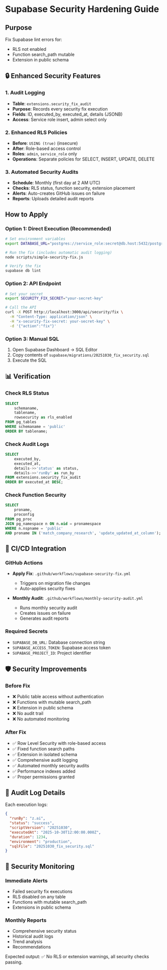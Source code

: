 # Supabase Security Hardening Guide

## Purpose
Fix Supabase lint errors for:
- RLS not enabled
- Function search_path mutable
- Extension in public schema

## 🔒 Enhanced Security Features

### 1. Audit Logging
- **Table**: `extensions.security_fix_audit`
- **Purpose**: Records every security fix execution
- **Fields**: ID, executed_by, executed_at, details (JSONB)
- **Access**: Service role insert, admin select only

### 2. Enhanced RLS Policies
- **Before**: `USING (true)` (insecure)
- **After**: Role-based access control
- **Roles**: `admin`, `service_role` only
- **Operations**: Separate policies for SELECT, INSERT, UPDATE, DELETE

### 3. Automated Security Audits
- **Schedule**: Monthly (first day at 2 AM UTC)
- **Checks**: RLS status, function security, extension placement
- **Alerts**: Auto-creates GitHub issues on failure
- **Reports**: Uploads detailed audit reports

## How to Apply

### Option 1: Direct Execution (Recommended)
```bash
# Set environment variables
export DATABASE_URL="postgres://service_role:secret@db.host:5432/postgres"

# Run the fix (includes automatic audit logging)
node scripts/simple-security-fix.js

# Verify the fix
supabase db lint
```

### Option 2: API Endpoint
```bash
# Set your secret
export SECURITY_FIX_SECRET="your-secret-key"

# Call the API
curl -X POST http://localhost:3000/api/security/fix \
  -H "Content-Type: application/json" \
  -H "x-security-fix-secret: your-secret-key" \
  -d '{"action":"fix"}'
```

### Option 3: Manual SQL
1. Open Supabase Dashboard → SQL Editor
2. Copy contents of `supabase/migrations/20251030_fix_security.sql`
3. Execute the SQL

## 📊 Verification

### Check RLS Status
```sql
SELECT 
    schemaname,
    tablename,
    rowsecurity as rls_enabled
FROM pg_tables 
WHERE schemaname = 'public'
ORDER BY tablename;
```

### Check Audit Logs
```sql
SELECT 
    executed_by,
    executed_at,
    details->>'status' as status,
    details->>'runBy' as run_by
FROM extensions.security_fix_audit
ORDER BY executed_at DESC;
```

### Check Function Security
```sql
SELECT 
    proname,
    proconfig
FROM pg_proc 
JOIN pg_namespace n ON n.oid = pronamespace
WHERE n.nspname = 'public' 
AND proname IN ('match_company_research', 'update_updated_at_column');
```

## 🔄 CI/CD Integration

### GitHub Actions
- **Apply Fix**: `.github/workflows/supabase-security-fix.yml`
  - Triggers on migration file changes
  - Auto-applies security fixes
  
- **Monthly Audit**: `.github/workflows/monthly-security-audit.yml`
  - Runs monthly security audit
  - Creates issues on failure
  - Generates audit reports

### Required Secrets
- `SUPABASE_DB_URL`: Database connection string
- `SUPABASE_ACCESS_TOKEN`: Supabase access token
- `SUPABASE_PROJECT_ID`: Project identifier

## 🛡️ Security Improvements

### Before Fix
- ❌ Public table access without authentication
- ❌ Functions with mutable search_path
- ❌ Extension in public schema
- ❌ No audit trail
- ❌ No automated monitoring

### After Fix
- ✅ Row Level Security with role-based access
- ✅ Fixed function search paths
- ✅ Extension in isolated schema
- ✅ Comprehensive audit logging
- ✅ Automated monthly security audits
- ✅ Performance indexes added
- ✅ Proper permissions granted

## 📝 Audit Log Details

Each execution logs:
```json
{
  "runBy": "z.ai",
  "status": "success",
  "scriptVersion": "20251030",
  "executedAt": "2025-10-30T12:00:00.000Z",
  "duration": 1234,
  "environment": "production",
  "sqlFile": "20251030_fix_security.sql"
}
```

## 🚨 Security Monitoring

### Immediate Alerts
- Failed security fix executions
- RLS disabled on any table
- Functions with mutable search_path
- Extensions in public schema

### Monthly Reports
- Comprehensive security status
- Historical audit logs
- Trend analysis
- Recommendations

Expected output: ✅ No RLS or extension warnings, all security checks passing.